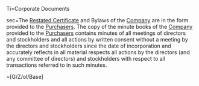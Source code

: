 Ti=Corporate Documents

sec=The <a href='#Def.Restated_Certificate.sec' class='definedterm'>Restated Certificate</a> and Bylaws of the <a href='#Def.Company.sec' class='definedterm'>Company</a> are in the form provided to the <a href='#Def.Purchaser.sec' class='definedterm'>Purchasers</a>. The copy of the minute books of the <a href='#Def.Company.sec' class='definedterm'>Company</a> provided to the <a href='#Def.Purchaser.sec' class='definedterm'>Purchasers</a> contains minutes of all meetings of directors and stockholders and all actions by written consent without a meeting by the directors and stockholders since the date of incorporation and accurately reflects in all material respects all actions by the directors (and any committee of directors) and stockholders with respect to all transactions referred to in such minutes.

=[G/Z/ol/Base]
